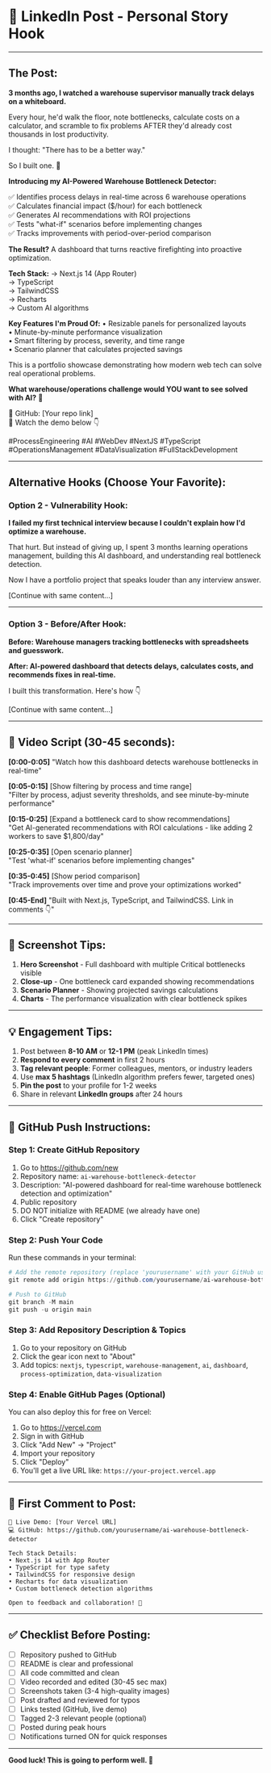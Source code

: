 # 📱 LinkedIn Post - Personal Story Hook

---

## The Post:

**3 months ago, I watched a warehouse supervisor manually track delays on a whiteboard.**

Every hour, he'd walk the floor, note bottlenecks, calculate costs on a calculator, and scramble to fix problems AFTER they'd already cost thousands in lost productivity.

I thought: "There has to be a better way."

So I built one. 🚀

**Introducing my AI-Powered Warehouse Bottleneck Detector:**

✅ Identifies process delays in real-time across 6 warehouse operations  
✅ Calculates financial impact ($/hour) for each bottleneck  
✅ Generates AI recommendations with ROI projections  
✅ Tests "what-if" scenarios before implementing changes  
✅ Tracks improvements with period-over-period comparison  

**The Result?**
A dashboard that turns reactive firefighting into proactive optimization.

**Tech Stack:**
→ Next.js 14 (App Router)  
→ TypeScript  
→ TailwindCSS  
→ Recharts  
→ Custom AI algorithms  

**Key Features I'm Proud Of:**
• Resizable panels for personalized layouts  
• Minute-by-minute performance visualization  
• Smart filtering by process, severity, and time range  
• Scenario planner that calculates projected savings  

This is a portfolio showcase demonstrating how modern web tech can solve real operational problems.

**What warehouse/operations challenge would YOU want to see solved with AI?** 💭

🔗 GitHub: [Your repo link]  
🎥 Watch the demo below 👇

#ProcessEngineering #AI #WebDev #NextJS #TypeScript #OperationsManagement #DataVisualization #FullStackDevelopment

---

## Alternative Hooks (Choose Your Favorite):

### Option 2 - Vulnerability Hook:
**I failed my first technical interview because I couldn't explain how I'd optimize a warehouse.**

That hurt. But instead of giving up, I spent 3 months learning operations management, building this AI dashboard, and understanding real bottleneck detection.

Now I have a portfolio project that speaks louder than any interview answer.

[Continue with same content...]

---

### Option 3 - Before/After Hook:
**Before: Warehouse managers tracking bottlenecks with spreadsheets and guesswork.**

**After: AI-powered dashboard that detects delays, calculates costs, and recommends fixes in real-time.**

I built this transformation. Here's how 👇

[Continue with same content...]

---

## 🎥 Video Script (30-45 seconds):

**[0:00-0:05]** "Watch how this dashboard detects warehouse bottlenecks in real-time"

**[0:05-0:15]** [Show filtering by process and time range]  
"Filter by process, adjust severity thresholds, and see minute-by-minute performance"

**[0:15-0:25]** [Expand a bottleneck card to show recommendations]  
"Get AI-generated recommendations with ROI calculations - like adding 2 workers to save $1,800/day"

**[0:25-0:35]** [Open scenario planner]  
"Test 'what-if' scenarios before implementing changes"

**[0:35-0:45]** [Show period comparison]  
"Track improvements over time and prove your optimizations worked"

**[0:45-End]** "Built with Next.js, TypeScript, and TailwindCSS. Link in comments 👇"

---

## 📸 Screenshot Tips:

1. **Hero Screenshot** - Full dashboard with multiple Critical bottlenecks visible
2. **Close-up** - One bottleneck card expanded showing recommendations
3. **Scenario Planner** - Showing projected savings calculations
4. **Charts** - The performance visualization with clear bottleneck spikes

---

## 💡 Engagement Tips:

1. Post between **8-10 AM** or **12-1 PM** (peak LinkedIn times)
2. **Respond to every comment** in first 2 hours
3. **Tag relevant people**: Former colleagues, mentors, or industry leaders
4. Use **max 5 hashtags** (LinkedIn algorithm prefers fewer, targeted ones)
5. **Pin the post** to your profile for 1-2 weeks
6. Share in relevant **LinkedIn groups** after 24 hours

---

## 🔗 GitHub Push Instructions:

### Step 1: Create GitHub Repository
1. Go to https://github.com/new
2. Repository name: `ai-warehouse-bottleneck-detector`
3. Description: "AI-powered dashboard for real-time warehouse bottleneck detection and optimization"
4. Public repository
5. DO NOT initialize with README (we already have one)
6. Click "Create repository"

### Step 2: Push Your Code
Run these commands in your terminal:

```powershell
# Add the remote repository (replace 'yourusername' with your GitHub username)
git remote add origin https://github.com/yourusername/ai-warehouse-bottleneck-detector.git

# Push to GitHub
git branch -M main
git push -u origin main
```

### Step 3: Add Repository Description & Topics
1. Go to your repository on GitHub
2. Click the gear icon next to "About"
3. Add topics: `nextjs`, `typescript`, `warehouse-management`, `ai`, `dashboard`, `process-optimization`, `data-visualization`

### Step 4: Enable GitHub Pages (Optional)
You can also deploy this for free on Vercel:
1. Go to https://vercel.com
2. Sign in with GitHub
3. Click "Add New" → "Project"
4. Import your repository
5. Click "Deploy"
6. You'll get a live URL like: `https://your-project.vercel.app`

---

## 📝 First Comment to Post:

```
🔗 Live Demo: [Your Vercel URL]
💻 GitHub: https://github.com/yourusername/ai-warehouse-bottleneck-detector

Tech Stack Details:
• Next.js 14 with App Router
• TypeScript for type safety
• TailwindCSS for responsive design
• Recharts for data visualization
• Custom bottleneck detection algorithms

Open to feedback and collaboration! 🚀
```

---

## ✅ Checklist Before Posting:

- [ ] Repository pushed to GitHub
- [ ] README is clear and professional
- [ ] All code committed and clean
- [ ] Video recorded and edited (30-45 sec max)
- [ ] Screenshots taken (3-4 high-quality images)
- [ ] Post drafted and reviewed for typos
- [ ] Links tested (GitHub, live demo)
- [ ] Tagged 2-3 relevant people (optional)
- [ ] Posted during peak hours
- [ ] Notifications turned ON for quick responses

---

**Good luck! This is going to perform well. 🚀**
